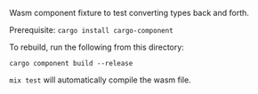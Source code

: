 Wasm component fixture to test converting types back and forth.

Prerequisite: `cargo install cargo-component`

To rebuild, run the following from this directory:
```
cargo component build --release
```

`mix test` will automatically compile the wasm file.
